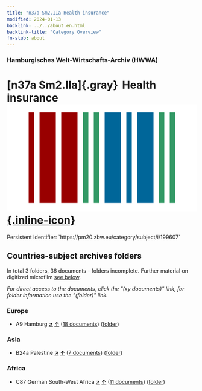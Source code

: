 ```yaml
---
title: "n37a Sm2.IIa Health insurance"
modified: 2024-01-13
backlink: ../../about.en.html
backlink-title: "Category Overview"
fn-stub: about
---
```


### Hamburgisches Welt-Wirtschafts-Archiv (HWWA)

# [n37a Sm2.IIa]{.gray}&#8201; Health insurance &#160; [![Wikidata](/images/Wikidata-logo.svg "Wikidata"){.inline-icon}](http://www.wikidata.org/entity/Q104711300)

<div class="hint">Persistent Identifier: `https://pm20.zbw.eu/category/subject/i/199607`</div>







## Countries-subject archives folders







In total 3 folders, 36 documents - folders incomplete. Further material on digitized microfilm [see below](#filmsections).

_For direct access to the documents, click the "(xy documents)" link, for folder information use the "(folder)" link._



### Europe

- A9 Hamburg [**&nearr;**](../../../geo/i/140905/about.en.html "Hamburg (all folders)") [**&uarr;**](../../../geo/about.en.html#A9 "Country category system") (<a href="https://pm20.zbw.eu/iiifview/folder/sh/140905,199607" title="about: Hamburg : Health insurance" target="_blank">18 documents</a>) ([folder](../../../../folder/sh/1409xx/140905/1996xx/199607/about.en.html))

### Asia

- B24a Palestine [**&nearr;**](../../../geo/i/141115/about.en.html "Palestine (all folders)") [**&uarr;**](../../../geo/about.en.html#B24a "Country category system") (<a href="https://pm20.zbw.eu/iiifview/folder/sh/141115,199607" title="about: Palestine : Health insurance" target="_blank">7 documents</a>) ([folder](../../../../folder/sh/1411xx/141115/1996xx/199607/about.en.html))

### Africa

- C87 German South-West Africa [**&nearr;**](../../../geo/i/141450/about.en.html "German South-West Africa (all folders)") [**&uarr;**](../../../geo/about.en.html#C87 "Country category system") (<a href="https://pm20.zbw.eu/iiifview/folder/sh/141450,199607" title="about: German South-West Africa : Health insurance" target="_blank">11 documents</a>) ([folder](../../../../folder/sh/1414xx/141450/1996xx/199607/about.en.html))



<a id="filmsections" />













